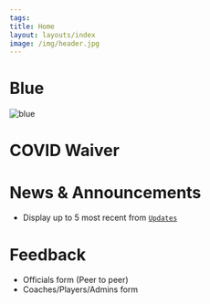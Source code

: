 ```yaml
---
tags:  
title: Home
layout: layouts/index
image: /img/header.jpg
---
```


# Blue

![blue](/img/blue.png)

# COVID Waiver

# News & Announcements

- Display up to 5 most recent from [`Updates`](/updates)

# Feedback

- Officials form (Peer to peer)
- Coaches/Players/Admins form